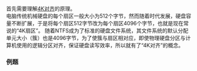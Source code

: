首先需要理解[4K对齐](https://baike.baidu.com/item/4K%E5%AF%B9%E9%BD%90/3778627?fr=aladdin)的原理。<br />电脑传统机械硬盘的每个扇区一般大小为512个字节，然而随着时代发展，硬盘容量不断扩展，于是将每个扇区512字节改为每个扇区4096个字节，也就是现在常说的“4K扇区”。 随着NTFS成为了标准的硬盘文件系统，其文件系统的默认分配单元大小（簇）也是4096字节，为了使簇与扇区相对应，即使物理硬盘分区与计算机使用的逻辑分区对齐，保证硬盘读写效率，所以就有了“4K对齐”的概念。
### 例题
